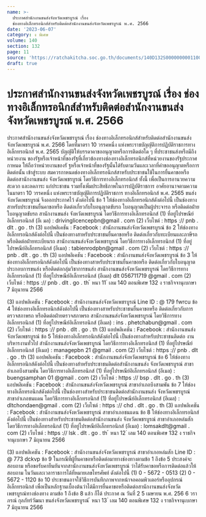 ```yaml
---
name: >-
  ประกาศสำนักงานขนส่งจังหวัดเพชรบูรณ์ เรื่อง
  ช่องทางอิเล็กทรอนิกส์สำหรับติดต่อสำนักงานขนส่งจังหวัดเพชรบูรณ์ พ.ศ. 2566
date: '2023-06-07'
category: ง พิเศษ
volume: 140
section: 132
page: 11
source: 'https://ratchakitcha.soc.go.th/documents/140D132S0000000001100.pdf'
draft: true
---
```


# ประกาศสำนักงานขนส่งจังหวัดเพชรบูรณ์ เรื่อง ช่องทางอิเล็กทรอนิกส์สำหรับติดต่อสำนักงานขนส่งจังหวัดเพชรบูรณ์ พ.ศ. 2566

ประกาศสำนักงานขนส่งจังหวัดเพชรบูรณ์ เรื่อง ช่องทางอิเล็กทรอนิกส์สำหรับติดต่อสำนักงานขนส่งจังหวัดเพชรบูรณ์ พ.ศ. 2566 โดยที่มาตรา 10 วรรคหนึ่ง แห่งพระราชบัญญัติการปฏิบัติราชการทางอิเล็กทรอนิกส์ พ.ศ. 2565 บัญญัติให้บรรดาคาขออนุญาตหรือการติดต่อใด ๆ ที่ประชาชนส่งหรือมีถึงหน่วยงาน ของรัฐหรือเจ้าหน้าที่ของรัฐที่เกี่ยวข้องทางช่องทางอิเล็กทรอนิกส์ที่หน่วยงานของรัฐประกาศกาหนด ให้ถือว่าหน่วยงานของรั ฐหรือเจ้าหน้าที่ของรัฐนั้นได้รับตามวันและเวลาที่คำขออนุญาตหรือการติดต่อนั้น เข้าสู่ระบบ สมควรกาหนดช่องทางอิเล็กทรอนิกส์สาหรับประชาชนใช้ในการยื่นคาขอหรือติดต่อสานักงานขนส่ง จังหวัดเพชรบูรณ์ โดยวิธีการทางอิเล็กทรอนิกส์ ทั้งนี้ เพื่อเป็นการอานวยความสะดวก และลดภาระ แก่ประชาชน รวมทั้งเพิ่มประสิทธิภาพในการปฏิบัติราชการ อาศัยอานาจตามความในมาตรา 10 วรรคหนึ่ง แห่งพระราชบัญญัติการปฏิบัติราชการ ทางอิเล็กทรอนิกส์ พ.ศ. 2565 ขนส่งจังหวัดเพชรบูรณ์ จึงออกประกาศไว้ ดังต่อไปนี้ ข้อ 1 ให้ช่องทางอิเล็กทรอนิกส์ดังต่อไปนี้ เป็นช่องทางสาหรับประชาชนยื่นคาขอหรือ ติดต่อเกี่ยวกับใบอนุญาตขับรถ ใบอนุญาตเป็นผู้ประจารถ หรือติดต่อฝ่ายใบอนุญาตขับรถ สานักงานขนส่ง จังหวัดเพชรบูรณ์ โดยวิธีการทางอิเล็กทรอนิกส์ (1) ที่อยู่ไปรษณีย์อิเล็กทรอนิกส์ (อีเ มล) : drivinglicencepbn@gmail . com (2) เว็บไซต์ : https :// pnb . dlt . go . th (3) แอปพลิเคชัน : Facebook : สำนักงานขนส่งจังหวัดเพชรบูรณ์ ข้อ 2 ให้ช่องทางอิเล็กทรอนิกส์ดังต่อไปนี้ เป็นช่องทางสาหรับประชาชนยื่นคาขอหรือ ติดต่อเกี่ยวกับทะเบียนและภาษีรถ หรือติดต่อฝ่ายทะเบียนรถ สานักงานขนส่งจังหวัดเพชรบูรณ์ โดยวิธีการทางอิเล็กทรอนิกส์ (1) ที่อยู่ไปรษณีย์อิเล็กทรอนิกส์ (อีเมล) : tabienrodpbn@gmail . com (2) เว็บไซต์ : https :// pnb . dlt . go . th (3) แอปพลิเคชัน : Facebook : สำนักงานขนส่งจังหวัดเพชรบูรณ์ ข้อ 3 ให้ช่องทางอิเล็กทรอนิกส์ดังต่อไปนี้ เป็นช่องทางสาหรับประชาชนยื่นคาขอหรือ ติดต่อเกี่ยวกับใบอนุญาตประกอบการขนส่ง หรือติดต่อกลุ่มวิชาการขนส่ง สานักงานขนส่งจังหวัดเพชรบูรณ์ โดยวิธีการทางอิเล็กทรอนิกส์ (1) ที่อยู่ไปรษณีย์อิเล็กทรอนิกส์ (อีเมล) dlt 056711719 @gmail . com (2) เว็บไซต์ : https :// pnb . dlt . go . th ้ หนา 11 ่ เลม 140 ตอนพิเศษ 132 ง ราชกิจจานุเบกษา 7 มิถุนายน 2566

(3) แอปพลิเคชัน : Facebook : สำนักงานขนส่งจังหวัดเพชรบูรณ์ Line ID : @ 179 fwrcu ข้อ 4 ให้ช่องทางอิเล็กทรอนิกส์ดังต่อไปนี้ เป็นช่องทางสาหรับประชาชนยื่นคาขอหรือ ติดต่อเกี่ยวกับการตรวจสภาพรถ หรือติดต่อฝ่ายตรวจสภาพรถ สานักงานขนส่งจังหวัดเพชรบูรณ์ โดยวิธีการทางอิเล็กทรอนิกส์ (1) ที่อยู่ไปรษณีย์อิเล็กทรอนิกส์ (อีเมล) : ins . phetchabun@gmail . com (2) เว็บไซต์ : https :// pnb . dlt . go . th (3) แอปพลิเคชัน : Facebook : สำนักงานขนส่งจังหวัดเพชรบูรณ์ ข้อ 5 ให้ช่องทางอิเล็กทรอนิกส์ดังต่อไปนี้ เป็นช่องทางสำหรับประชาชนติดต่อ งานบริหารงานทั่วไป สำนักงานขนส่งจังหวัดเพชรบูรณ์ โดยวิธีการทางอิเล็กทรอนิกส์ (1) ที่อยู่ไปรษณีย์อิเล็กทรอนิกส์ (อีเมล) : managepbn 21 @gmail . com (2) เว็บไซต์ : https :// pnb . dlt . go . th (3) แอปพลิเคชัน : Facebook : สำนักงานขนส่งจังหวัดเพชรบูรณ์ ข้อ 6 ให้ช่องทางอิเล็กทรอนิกส์ดังต่อไปนี้ เป็นช่องทางสำหรับประชาชนติดต่อสำนักงานขนส่ง จังหวัดเพชรบูรณ์ สาขาอำเภอบึงสามพัน โดยวิธีการทางอิเล็กทรอนิกส์ (1) ที่อยู่ไปรษณีย์อิเล็กทรอนิกส์ (อีเมล) : buengsamphan 01 @gmail . com (2) เว็บไซต์ : https :// bsp . dlt . go . th (3) แอปพลิเคชัน : Facebook : สำนักงานขนส่งจังหวัดเพชรบูรณ์ สาขาอำเภอบึงสามพัน ข้อ 7 ให้ช่องทางอิเล็กทรอนิกส์ดังต่อไปนี้ เป็นช่องทางสำหรับประชาชนติดต่อสำนักงานขนส่ง จังหวัดเพชรบูรณ์ สาขาอำเภอชนแดน โดยวิธีการทางอิเล็กทรอนิกส์ (1) ที่อยู่ไปรษณีย์อิเล็กทรอนิกส์ (อีเมล) : dltchondaen@gmail . com (2) เว็บไซต์ : https :// chd . dlt . go . th (3) แอปพลิเคชัน : Facebook : สำนักงานขนส่งจังหวัดเพชรบูรณ์ สาขาอำเภอชนแดน ข้อ 8 ให้ช่องทางอิเล็กทรอนิกส์ดังต่อไปนี้ เป็นช่องทางสำหรับประชาชนติดต่อสำนักงานขนส่ง จังหวัดเพชรบูรณ์ สาขาอำเภอหล่มสัก โดยวิธีการทางอิเล็กทรอนิกส์ (1) ที่อยู่ไปรษณีย์อิเล็กทรอนิกส์ (อีเมล) : lomsakdlt@gmail . com (2) เว็บไซต์ : https :// lsk . dlt . go . th ้ หนา 12 ่ เลม 140 ตอนพิเศษ 132 ง ราชกิจจานุเบกษา 7 มิถุนายน 2566

(3) แอปพลิเคชัน : Facebook : สำนักงานขนส่งจังหวัดเพชรบูรณ์ สาขาอำเภอหล่มสัก Line ID : @ 773 dckvp ข้อ 9 ในกรณีที่ผู้ยื่นคาขอหรือติดต่อมาทางช่องทางตามข้อ 1 ถึงข้อ 5 ประสงค์จะสอบถาม หรือขอรับคายืนยันจากสานักงานขนส่งจังหวัดเพชรบูรณ์ ว่าได้รับคาขอหรือการติดต่อแล้วให้สอบถาม ในวันและเวลาราชการได้ที่หมายเลขโทรศัพท์ ดังต่อไปนี้ (1) 0 - 5672 - 0513 (2) 0 - 5672 - 1120 ข้อ 10 ประชาชนอาจใช้วิธีการบันทึกภาพจากหน้าจอคอมพิวเตอร์หรืออุปกรณ์อิเล็กทรอนิกส์ เพื่อเป็นหลักฐานเบื้องต้นว่าได้มีการยื่นคาขอหรือติดต่อสานักงานขนส่งจังหวัดเพชรบูรณ์ทางช่องทาง ตามข้อ 1 ถึงข้อ 8 แล้ว ก็ได้ ประกาศ ณ วันที่ 2 5 เมษายน พ.ศ. 256 6 วราภรณ์ กุลภัทร์วัฒนา ขนส่งจังหวัดเพชรบูรณ์ ้ หนา 13 ่ เลม 140 ตอนพิเศษ 132 ง ราชกิจจานุเบกษา 7 มิถุนายน 2566
